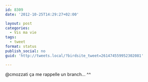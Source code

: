 ```yaml
---
id: 8309
date: '2012-10-25T14:29:27+02:00'

layout: post
categories:
  - Vis ma vie
tags:
  - tweet
format: status
publish_social: no
guid: 'http://tweets.local/?birdsite_tweet=261474559952302081'

---
```


@cmozzati ça me rappelle un branch… ^^